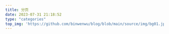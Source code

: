 ```yaml
---
title: 分页
date: 2023-07-31 21:18:52
type: "categories"
top_img: 'https://github.com/binwenwu/blog/blob/main/source/img/bg01.jpg?raw=true'
---
```

